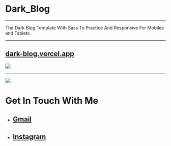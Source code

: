 # Dark_Blog
<hr>
The Dark Blog Template  With Sass To Practice And Responsive For Mobiles and Tablets.
<hr>

## [dark-blog.vercel.app](https://dark-blog.vercel.app/ "dark-blog.vercel.app")

<img src="https://i.ibb.co/F6pBsyZ/Capture.png">
<hr>
<img src="https://i.ibb.co/JBz4bsT/image-1.png">
 <div>
  <h1>Get In Touch With Me </h1>
  <ul>
    <li>
      <h2><a href="https://alirezafazeli2684@gmail.com/" target="_blank">Gmail<a/>
    </li>
    <li>
      <h2><a href="https://www.instagram.com/alirezafazeli8/" target="_blank">Instagram</a>
  </ul>
 </div>
